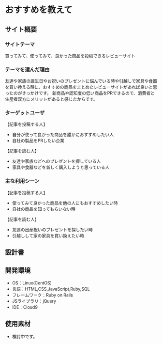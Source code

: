 # おすすめを教えて

## サイト概要
### サイトテーマ
買ってみて、使ってみて、良かった商品を投稿できるレビューサイト

### テーマを選んだ理由
友達や家族の誕生日やお祝いのプレゼントに悩んでいる時や引越しで家具や食器を買い換える時に、おすすめの商品をまとめたレビューサイトがあれば良いと思ったのがきっかけです。
新商品や認知度の低い商品をPRできるので、消費者と生産者双方にメリットがあると感じたからです。

### ターゲットユーザ
【記事を投稿する人】<br>
- 自分が使って良かった商品を誰かにおすすめしたい人
- 自社の製品をPRしたい企業

【記事を読む人】<br>
- 友達や家族などへのプレゼントを探している人
- 家具や食器などを新しく購入しようと思っている人

### 主な利用シーン
【記事を投稿する人】<br>
- 使ってみて良かった商品を他の人にもおすすめしたい時
- 自社の商品を知ってもらいない時

【記事を読む人】<br>
- 友達の出産祝いのプレゼントを探したい時
- 引越しして家の家具を買い換えたい時

## 設計書


## 開発環境
- OS：Linux(CentOS)
- 言語：HTML,CSS,JavaScript,Ruby,SQL
- フレームワーク：Ruby on Rails
- JSライブラリ：jQuery
- IDE：Cloud9

## 使用素材
- 検討中です。
